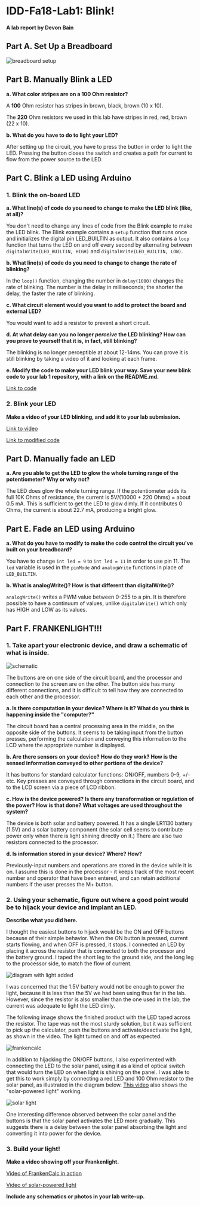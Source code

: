 # IDD-Fa18-Lab1: Blink!

**A lab report by Devon Bain**

## Part A. Set Up a Breadboard

![breadboard setup](img/breadboard_setup.JPG)


## Part B. Manually Blink a LED

**a. What color stripes are on a 100 Ohm resistor?**

A **100** Ohm resistor has stripes in brown, black, brown (10 x 10).

The **220** Ohm resistors we used in this lab have stripes in red, red, brown (22 x 10).
 
**b. What do you have to do to light your LED?**

After setting up the circuit, you have to press the button in order to light the LED. Pressing the button closes the switch and creates a path for current to flow from the power source to the LED.


## Part C. Blink a LED using Arduino

### 1. Blink the on-board LED

**a. What line(s) of code do you need to change to make the LED blink (like, at all)?**

You don't need to change any lines of code from the Blink example to make the LED blink. The Blink example contains a `setup` function that runs once and initializes the digital pin LED_BUILTIN as output. It also contains a `loop` function that turns the LED on and off every second by alternating between `digitalWrite(LED_BUILTIN, HIGH)` and `digitalWrite(LED_BUILTIN, LOW)`.

**b. What line(s) of code do you need to change to change the rate of blinking?**

In the `loop()` function, changing the number in `delay(1000)` changes the rate of blinking. The number is the delay in milliseconds; the shorter the delay, the faster the rate of blinking.

**c. What circuit element would you want to add to protect the board and external LED?**

You would want to add a resistor to prevent a short circuit.
 
**d. At what delay can you no longer *perceive* the LED blinking? How can you prove to yourself that it is, in fact, still blinking?**

The blinking is no longer perceptible at about 12-14ms. You can prove it is still blinking by taking a video of it and looking at each frame.

**e. Modify the code to make your LED blink your way. Save your new blink code to your lab 1 repository, with a link on the README.md.**

[Link to code](scripts/myBlink/myBlink.ino)


### 2. Blink your LED

**Make a video of your LED blinking, and add it to your lab submission.**

[Link to video](https://youtu.be/4oMwgHRqEp0)

[Link to modified code](scripts/blink_pin9/blink_pin9.ino)


## Part D. Manually fade an LED

**a. Are you able to get the LED to glow the whole turning range of the potentiometer? Why or why not?**

The LED does glow the whole turning range. If the potentiometer adds its full 10K Ohms of resistance, the current is 5V/(10000 + 220 Ohms) = about 0.5 mA. This is sufficient to get the LED to glow dimly. If it contributes 0 Ohms, the current is about 22.7 mA, producing a bright glow.

## Part E. Fade an LED using Arduino

**a. What do you have to modify to make the code control the circuit you've built on your breadboard?**

You have to change `int led = 9` to `int led = 11` in order to use pin 11. The `led` variable is used in the `pinMode` and `analogWrite` functions in place of `LED_BUILTIN`.

**b. What is analogWrite()? How is that different than digitalWrite()?**

`analogWrite()` writes a PWM value between 0-255 to a pin. It is therefore possible to have a continuum of values, unlike `digitalWrite()` which only has HIGH and LOW as its values.


## Part F. FRANKENLIGHT!!!

### 1. Take apart your electronic device, and draw a schematic of what is inside. 

![schematic](img/diagram.jpg)

The buttons are on one side of the circuit board, and the processor and connection to the screen are on the other. The button side has many different connections, and it is difficult to tell how they are connected to each other and the processor.

**a. Is there computation in your device? Where is it? What do you think is happening inside the "computer?"**

The circuit board has a central processing area in the middle, on the opposite side of the buttons. It seems to be taking input from the button presses, performing the calculation and conveying this information to the LCD where the appropriate number is displayed.

**b. Are there sensors on your device? How do they work? How is the sensed information conveyed to other portions of the device?**

It has buttons for standard calculator functions: ON/OFF, numbers 0-9, +/- etc. Key presses are conveyed through connections in the circuit board, and to the LCD screen via a piece of LCD ribbon.

**c. How is the device powered? Is there any transformation or regulation of the power? How is that done? What voltages are used throughout the system?**

The device is both solar and battery powered. It has a single LR1130 battery (1.5V) and a solar battery component (the solar cell seems to contribute power only when there is light shining directly on it.) There are also two resistors connected to the processor. 

**d. Is information stored in your device? Where? How?**

Previously-input numbers and operations are stored in the device while it is on. I assume this is done in the processor - it keeps track of the most recent number and operator that have been entered, and can retain additional numbers if the user presses the M+ button.

### 2. Using your schematic, figure out where a good point would be to hijack your device and implant an LED.

**Describe what you did here.**

I thought the easiest buttons to hijack would be the ON and OFF buttons because of their simple behavior. When the ON button is pressed, current starts flowing, and when OFF is pressed, it stops. I connected an LED by placing it across the resistor that is connected to both the processor and the battery ground. I taped the short leg to the ground side, and the long leg to the processor side, to match the flow of current.

![diagram with light added](img/diagram-with-light.jpeg)

I was concerned that the 1.5V battery would not be enough to power the light, because it is less than the 5V we had been using thus far in the lab. However, since the resistor is also smaller than the one used in the lab, the current was adequate to light the LED dimly.

The following image shows the finished product with the LED taped across the resistor. The tape was not the most sturdy solution, but it was sufficient to pick up the calculator, push the buttons and activate/deactivate the light, as shown in the video. The light turned on and off as expected.

![frankencalc](img/frankencalc.JPG)

In addition to hijacking the ON/OFF buttons, I also experimented with connecting the LED to the solar panel, using it as a kind of optical switch that would turn the LED on when light is shining on the panel. I was able to get this to work simply by connecting a red LED and 100 Ohm resistor to the solar panel, as illustrated in the diagram below. [This video](https://youtu.be/aKs-B8LhTnk) also shows the "solar-powered light" working. 

![solar light](img/diagram-solar.JPG)

One interesting difference observed between the solar panel and the buttons is that the solar panel activates the LED more gradually. This suggests there is a delay between the solar panel absorbing the light and converting it into power for the device.

### 3. Build your light!

**Make a video showing off your Frankenlight.**

[Video of FrankenCalc in action](https://youtu.be/QWwZlxGdvoU)

[Video of solar-powered light](https://youtu.be/aKs-B8LhTnk)

**Include any schematics or photos in your lab write-up.**
